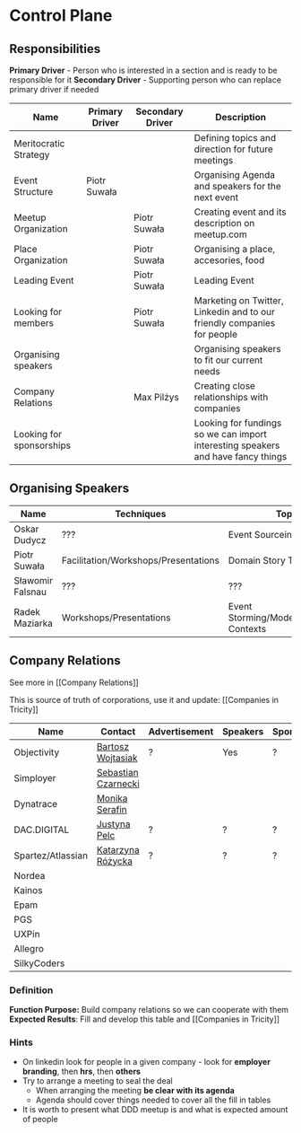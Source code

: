 # Control Plane

## Responsibilities

**Primary Driver** - Person who is interested in a section and is ready to be responsible for it
**Secondary Driver** - Supporting person who can replace primary driver if needed

| Name                     | Primary Driver | Secondary Driver | Description                                                                      |
|--------------------------|----------------|------------------|----------------------------------------------------------------------------------|
| Meritocratic Strategy    |                |                  | Defining topics and direction for future meetings                                |
| Event Structure          | Piotr Suwała   |                  | Organising Agenda and speakers for the next event                                |
| Meetup Organization      |                | Piotr Suwała     | Creating event and its description on meetup.com                                 |
| Place Organization       |                | Piotr Suwała     | Organising a place, accesories, food                                             |
| Leading Event            |                | Piotr Suwała     | Leading Event                                                                    |
| Looking for members      |                | Piotr Suwała     | Marketing on Twitter, Linkedin and to our friendly companies for people          |
| Organising speakers      |                |                  | Organising speakers to fit our current needs                                     |
| Company Relations        |                | Max Pilżys       | Creating close relationships with companies                                      |
| Looking for sponsorships |                |                  | Looking for fundings so we can import interesting speakers and have fancy things |


## Organising Speakers

| Name             | Techniques                           | Topics                                    | City    | Payment           |
| -------------    | ----------                           | ---------------                           | ----    | ----------------  |
| Oskar Dudycz     | ???                                  | Event Sourceing                           | ???     | Expense Coverage? |
| Piotr Suwała     | Facilitation/Workshops/Presentations | Domain Story Telling                      | Tricity | None              |
| Sławomir Falsnau | ???                                  | ???                                       | Tricity | None?             |
| Radek Maziarka   | Workshops/Presentations              | Event Storming/Modelling/Bounded Contexts | ???     | Expense Coverage  |


## Company Relations

See more in [[Company Relations]]

This is source of truth of corporations, use it and update: [[Companies in Tricity]]

| Name                   | Contact                                                                                     | Advertisement | Speakers | Sponsorships | Place  |
| ---------------------- | ------------------------------------------------------------------------------------------- | ------------- | -------- | ------------ | ------ |
| Objectivity            | [Bartosz Wojtasiak](https://www.linkedin.com/in/bartosz-wojtasiak-61ab72115/)               | ?             | Yes      | ?            | Maybe  |
| Simployer              | [Sebastian Czarnecki](https://www.linkedin.com/in/sebastian-czarnecki-b7b4b782/)            |               |          |              |        |
| Dynatrace              | [Monika Serafin](https://www.linkedin.com/in/monikaserafin/)                                |               |          |              | Yes    |
| DAC.DIGITAL            | [Justyna Pelc](https://www.linkedin.com/in/justynapelc/)                                    | ?             | ?        | ?            | ?      |
| Spartez/Atlassian      | [Katarzyna Różycka](https://www.linkedin.com/in/katarzyna-r%C3%B3%C5%BCycka-57060b12a/)     | ?             | ?        | ?            | No     |
| Nordea                 |                                                                                             |               |          |              |        |
| Kainos                 |                                                                                             |               |          |              |        |
| Epam                   |                                                                                             |               |          |              |        |
| PGS                    |                                                                                             |               |          |              |        |
| UXPin                  |                                                                                             |               |          |              |        |
| Allegro                |                                                                                             |               |          |              |        |
| SilkyCoders            |                                                                                             |               |          |              |        |

### Definition

**Function Purpose:** Build company relations so we can cooperate with them
**Expected Results**: Fill and develop this table and [[Companies in Tricity]]

### Hints
- On linkedin look for people in a given company - look for **employer branding**, then **hrs**, then **others**
- Try to arrange a meeting to seal the deal
	- When arranging the meeting **be clear with its agenda**
	- Agenda should cover things needed to cover all the fill in tables
- It is worth to present what DDD meetup is and what is expected amount of people

